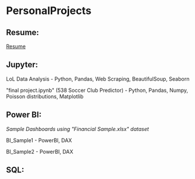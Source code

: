 # PersonalProjects
## Resume:
[Resume](https://drive.google.com/file/d/1F4u7Sq89Eud7d1wgyebErvfPqWjdHqfL/view?usp=sharing)
## Jupyter:
LoL Data Analysis - Python, Pandas, Web Scraping, BeautifulSoup, Seaborn

"final project.ipynb" (538 Soccer Club Predictor) - Python, Pandas, Numpy, Poisson distributions, Matplotlib
## Power BI:
*Sample Dashboards using "Financial Sample.xlsx" dataset*

BI_Sample1 - PowerBI, DAX

BI_Sample2 - PowerBI, DAX
## SQL:
